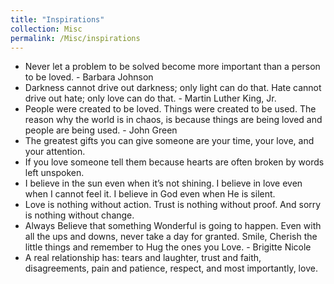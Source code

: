 ```yaml
---
title: "Inspirations"
collection: Misc
permalink: /Misc/inspirations
---
```

- Never let a problem to be solved become more important than a person to be loved. - Barbara Johnson 
- Darkness cannot drive out darkness; only light can do that. Hate cannot drive out hate; only love can do that. - Martin Luther King, Jr. 
- People were created to be loved. Things were created to be used. The reason why the world is in chaos, is because things are being loved and people are being used. - John Green
- The greatest gifts you can give someone are your time, your love, and your attention. 
- If you love someone tell them because hearts are often broken by words left unspoken. 
- I believe in the sun even when it’s not shining. I believe in love even when I cannot feel it. I believe in God even when He is silent.
- Love is nothing without action. Trust is nothing without proof. And sorry is nothing without change. 
- Always Believe that something Wonderful is going to happen. Even with all the ups and downs, never take a day for granted. Smile, Cherish the little things and remember to Hug the ones you Love. - Brigitte Nicole
- A real relationship has: tears and laughter, trust and faith, disagreements, pain and patience, respect, and most importantly, love. 